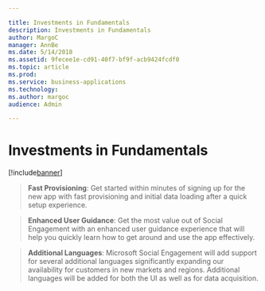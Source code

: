 ```yaml
---

title: Investments in Fundamentals
description: Investments in Fundamentals
author: MargoC
manager: AnnBe
ms.date: 5/14/2018
ms.assetid: 9fecee1e-cd91-40f7-bf9f-acb9424fcdf0
ms.topic: article
ms.prod: 
ms.service: business-applications
ms.technology: 
ms.author: margoc
audience: Admin

---
```

#  Investments in Fundamentals




[!include[banner](../../../includes/banner.md)]

>   **Fast Provisioning**: Get started within minutes of signing up for the new
>   app with fast provisioning and initial data loading after a quick setup
>   experience.

>   **Enhanced User Guidance**: Get the most value out of Social Engagement with
>   an enhanced user guidance experience that will help you quickly learn how to
>   get around and use the app effectively.

>   **Additional Languages**: Microsoft Social Engagement will add support for
>   several additional languages significantly expanding our availability for
>   customers in new markets and regions. Additional languages will be added for
>   both the UI as well as for data acquisition.
